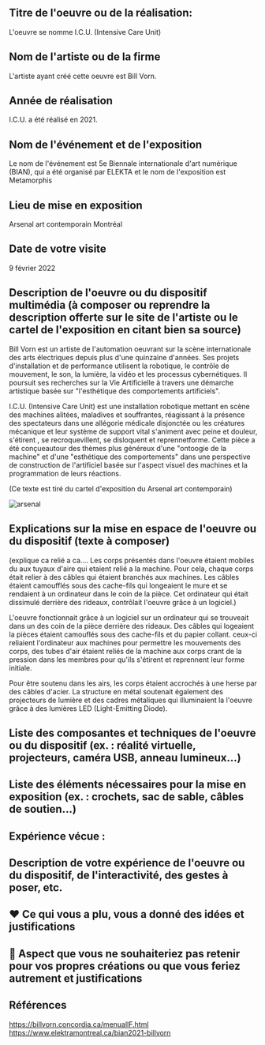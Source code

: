 ## Titre de l'oeuvre ou de la réalisation:
L'oeuvre se nomme I.C.U. (Intensive Care Unit)

## Nom de l'artiste ou de la firme
L'artiste ayant créé cette oeuvre est Bill Vorn.

## Année de réalisation
I.C.U. a été réalisé en 2021.

## Nom de l'événement et de l'exposition
Le nom de l'événement est 5e Biennale internationale d'art numérique (BIAN), qui a été organisé par ELEKTA et le nom de l'exposition est Metamorphis

## Lieu de mise en exposition
Arsenal art contemporain Montréal

## Date de votre visite
9 février 2022

## Description de l'oeuvre ou du dispositif multimédia (à composer ou reprendre la description offerte sur le site de l'artiste ou le cartel de l'exposition en citant bien sa source)
Bill Vorn est un artiste de l'automation oeuvrant sur la scène internationale des arts électriques depuis plus d'une quinzaine d'années. Ses projets d'installation et de performance utilisent la robotique, le contrôle de mouvement, le son, la lumière, la vidéo et les processus cybernétiques. Il poursuit ses recherches sur la Vie Artificielle à travers une démarche artistique basée sur "l'esthétique des comportements artificiels".

I.C.U. (Intensive Care Unit) est une installation robotique mettant en scène des machines alitées, maladives et souffrantes, réagissant à la présence des spectateurs dans une allégorie médicale disjonctée ou les créatures mécanique et leur système de support vital s'animent avec peine et douleur, s'étirent , se recroquevillent, se disloquent et reprennetforme. Cette pièce a été conçueautour des thèmes plus généreux d'une "ontoogie de la machine" et d'une "esthétique des comportements" dans une perspective de construction de l'artificiel basée sur l'aspect visuel des machines et la programmation de leurs réactions.

(Ce texte est tiré du cartel d'exposition du Arsenal art contemporain)

![arsenal](https://user-images.githubusercontent.com/94126495/155164734-f6bd39dc-087b-4ce0-98c5-3fc92523bc10.jpg)

## Explications sur la mise en espace de l'oeuvre ou du dispositif (texte à composer)
(explique ca relié a ca....
Les corps présentés dans l'oeuvre étaient mobiles du aux tuyaux d'aire qui etaient relié a la machine. Pour cela, chaque corps était relier à des câbles qui étaient branchés aux machines. Les câbles étaient camoufflés sous des cache-fils qui longeaient le mure et se rendaient à un ordinateur dans le coin de la pièce. Cet ordinateur qui était dissimulé derrière des rideaux, contrôlait l'oeuvre grâce à un logiciel.)

L'oeuvre fonctionnait grâce à un logiciel sur un ordinateur qui se trouveait dans un des coin de la pièce derrière des rideaux. Des câbles qui logeaient la pièces étaient camouflés sous des cache-fils et du papier collant. ceux-ci reliaient l'ordinateur aux machines pour permettre les mouvements des corps, des tubes d'air étaient reliés de la machine aux corps crant de la pression dans les membres pour qu'ils s'étirent et reprennent leur forme initiale.

Pour être soutenu dans les airs, les corps étaient accrochés à une herse par des câbles d'acier. La structure en métal soutenait également des projecteurs de lumière et des cadres métaliques qui illuminaient la l'oeuvre grâce à des lumières LED (Light-Emitting Diode). 

## Liste des composantes et techniques de l'oeuvre ou du dispositif (ex. : réalité virtuelle, projecteurs, caméra USB, anneau lumineux...)
## Liste des éléments nécessaires pour la mise en exposition (ex. : crochets, sac de sable, câbles de soutien...)
## Expérience vécue :
## Description de votre expérience de l'oeuvre ou du dispositif, de l'interactivité, des gestes à poser, etc.
## ❤️ Ce qui vous a plu, vous a donné des idées et justifications
## 🤔 Aspect que vous ne souhaiteriez pas retenir pour vos propres créations ou que vous feriez autrement et justifications
## Références
https://billvorn.concordia.ca/menuallF.html
https://www.elektramontreal.ca/bian2021-billvorn
